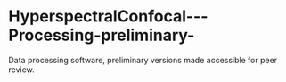 # HyperspectralConfocal---Processing-preliminary-
Data processing software, preliminary versions made accessible for peer review.

